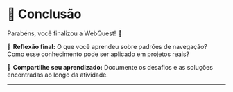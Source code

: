 # 🏁 Conclusão
Parabéns, você finalizou a WebQuest! 🎉

📌 **Reflexão final:** O que você aprendeu sobre padrões de navegação? Como esse conhecimento pode ser aplicado em projetos reais?

📝 **Compartilhe seu aprendizado:** Documente os desafios e as soluções encontradas ao longo da atividade.

---